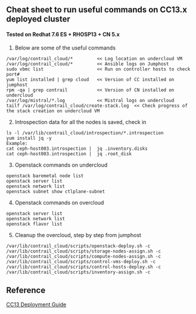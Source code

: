 ## Cheat sheet to run useful commands on CC13.x deployed cluster 
#### Tested on Redhat 7.6 ES + RHOSP13 + CN 5.x

1. Below are some of the useful commands 
```
/var/log/contrail_cloud/*         << Log location on undercloud VM
/var/log/contrail_cloud/*         << Ansible logs on Jumphost 
sudo vbmc list                    << Run on controller hosts to check port#
yum list installed | grep cloud   << Version of CC installed on jumphost
rpm -qa | grep contrail           << Version of CN installed on undercloud
/var/log/mistral/*.log            << Mistral logs on undercloud
tailf /var/log/contrail_cloud/create-stack.log  << Check progress of the stack creation on undercloud VM
```

2. Introspection data for all the nodes is saved, check in
```
ls -l /var/lib/contrail_cloud/introspection/*.introspection
yum install jq -y
Example: 
cat ceph-host003.introspection |  jq .inventory.disks
cat ceph-host003.introspection |  jq .root_disk
```

3. Openstack commands on undercloud
```
openstack baremetal node list
openstack server list
openstack network list
openstack subnet show ctlplane-subnet
```

4. Openstack commands on overcloud
```
openstack server list
openstack network list
openstack flavor list
```

5. Cleanup the overcloud, step by step from jumphost
```
/var/lib/contrail_cloud/scripts/openstack-deploy.sh -c
/var/lib/contrail_cloud/scripts/storage-nodes-assign.sh -c
/var/lib/contrail_cloud/scripts/compute-nodes-assign.sh -c
/var/lib/contrail_cloud/scripts/control-vms-deploy.sh -c
/var/lib/contrail_cloud/scripts/control-hosts-deploy.sh -c
/var/lib/contrail_cloud/scripts/inventory-assign.sh -c
```

## Reference
[CC13 Deployment Guide](https://www.juniper.net/documentation/en_US/contrail5.0/information-products/pathway-pages/contrail-cloud-deployment-guide-13.0.pdf)

